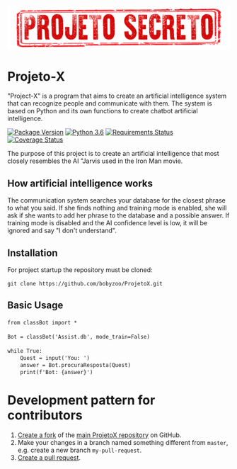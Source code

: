 ![ChatterBot: Machine learning in Python](image/projetoX.png)

# Projeto-X


"Project-X" is a program that aims to create an artificial intelligence system that can recognize people and communicate with them.
The system is based on Python and its own functions to create chatbot artificial intelligence.

[![Package Version](https://img.shields.io/pypi/v/chatterbot.svg)](https://pypi.python.org/pypi/chatterbot/)
[![Python 3.6](https://img.shields.io/badge/python-3.6-blue.svg)](https://www.python.org/downloads/release/python-360/)
[![Requirements Status](https://requires.io/github/gunthercox/ChatterBot/requirements.svg?branch=master)](requirements.txt)
[![Coverage Status](https://img.shields.io/coveralls/gunthercox/ChatterBot.svg)](https://coveralls.io/r/gunthercox/ChatterBot)

The purpose of this project is to create an artificial intelligence that most closely resembles the AI ​"Jarvis used in the Iron Man movie.

## How artificial intelligence works

The communication system searches your database for the closest phrase to what you said. If she finds nothing and training mode is enabled, she will ask if she wants to add her phrase to the database and a possible answer.
If training mode is disabled and the AI ​​confidence level is low, it will be ignored and say "I don't understand".

## Installation

For project startup the repository must be cloned:

```
git clone https://github.com/bobyzoo/ProjetoX.git
```

## Basic Usage

```
from classBot import *

Bot = classBot('Assist.db', mode_train=False)

while True:
    Quest = input('You: ')
    answer = Bot.procuraResposta(Quest)
    print(f'Bot: {answer}')

```


# Development pattern for contributors

1. [Create a fork](https://help.github.com/articles/fork-a-repo/) of
   the [main ProjetoX repository](https://github.com/bobyzoo/ProjetoX) on GitHub.
2. Make your changes in a branch named something different from `master`, e.g. create
   a new branch `my-pull-request`.
3. [Create a pull request](https://help.github.com/articles/creating-a-pull-request/).

